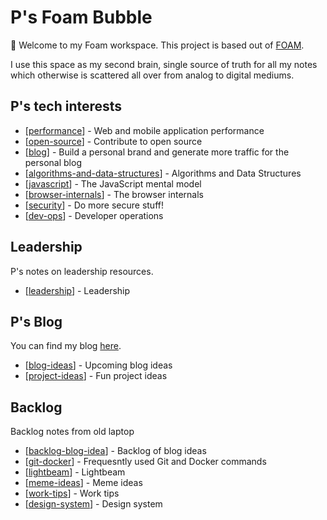# P's Foam Bubble

👋 Welcome to my Foam workspace. This project is based out of [FOAM](https://foambubble.github.io/foam/).

I use this space as my second brain, single source of truth for all my notes which otherwise is scattered all over from analog to digital mediums.

## P's tech interests

- [[performance]] - Web and mobile application performance
- [[open-source]] - Contribute to open source
- [[blog]] - Build a personal brand and generate more traffic for the personal blog
- [[algorithms-and-data-structures]] - Algorithms and Data Structures
- [[javascript]] - The JavaScript mental model
- [[browser-internals]] - The browser internals
- [[security]] - Do more secure stuff!
- [[dev-ops]] - Developer operations

## Leadership

P's notes on leadership resources.

- [[leadership]] - Leadership

## P's Blog

You can find my blog [here](https://princiya.com/blog).

- [[blog-ideas]] - Upcoming blog ideas
- [[project-ideas]] - Fun project ideas

## Backlog

Backlog notes from old laptop

- [[backlog-blog-idea]] - Backlog of blog ideas
- [[git-docker]] - Frequesntly used Git and Docker commands
- [[lightbeam]] - Lightbeam
- [[meme-ideas]] - Meme ideas
- [[work-tips]] - Work tips
- [[design-system]] - Design system

[//begin]: # "Autogenerated link references for markdown compatibility"
[performance]: performance "Performance"
[open-source]: open-source "Open Source"
[blog]: blog "Blog"
[algorithms-and-data-structures]: algorithms-and-data-structures "Algorithms & Data Structures"
[javascript]: javascript "Javascript"
[browser-internals]: browser-internals "Browser internals"
[security]: security "Security"
[dev-ops]: dev-ops "Developer Operations"
[leadership]: leadership "leadership"
[blog-ideas]: blog-ideas "Blog Ideas"
[project-ideas]: project-ideas "Project Ideas"
[backlog-blog-idea]: backlog-blog-idea "backlog-blog-idea"
[git-docker]: git-docker "git-docker"
[lightbeam]: lightbeam "lightbeam"
[meme-ideas]: meme-ideas "meme-ideas"
[work-tips]: work-tips "work-tips"
[design-system]: design-system "design-system"
[//end]: # "Autogenerated link references"